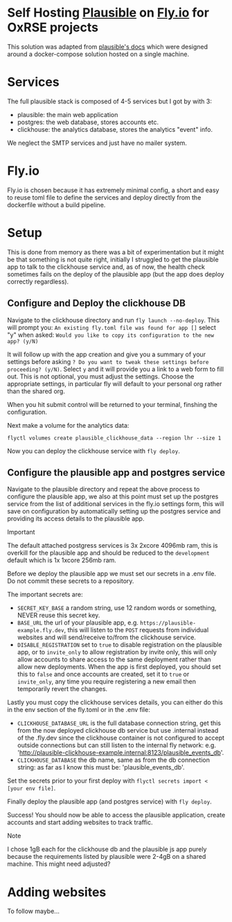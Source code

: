 # Self Hosting [Plausible](https://plausible.io/docs/self-hosting) on [Fly.io](https://fly.io/) for OxRSE projects

This solution was adapted from [plausible's docs](https://github.com/plausible/hosting) which were designed around a docker-compose solution hosted on a single machine.

# Services

The full plausible stack is composed of 4-5 services but I got by with 3:

- plausible: the main web application
- postgres: the web database, stores accounts etc.
- clickhouse: the analytics database, stores the analytics "event" info.

We neglect the SMTP services and just have no mailer system.

# Fly.io

Fly.io is chosen because it has extremely minimal config, a short and easy to reuse toml file to define the services and deploy directly from the dockerfile without a build pipeline.

# Setup

This is done from memory as there was a bit of experimentation but it might be that something is not quite right, initially I struggled to get the plausible app to talk to the clickhouse service and, as of now, the health check sometimes fails on the deploy of the plausible app (but the app does deploy correctly regardless).

## Configure and Deploy the clickhouse DB

Navigate to the clickhouse directory and run `fly launch --no-deploy`.
This will prompt you: `An existing fly.toml file was found for app []` select "y" when asked: `Would you like to copy its configuration to the new app? (y/N)`

It will follow up with the app creation and give you a summary of your settings before asking `? Do you want to tweak these settings before proceeding? (y/N)`.
Select `y` and it will provide you a link to a web form to fill out. This is not optional, you must adjust the settings.
Choose the appropriate settings, in particular fly will default to your personal org rather than the shared org.

When you hit submit control will be returned to your terminal, finshing the configuration.

Next make a volume for the analytics data:

`flyctl volumes create plausible_clickhouse_data --region lhr --size 1`

Now you can deploy the clickhouse service with `fly deploy`.

## Configure the plausible app and postgres service

Navigate to the plausible directory and repeat the above process to configure the plausible app, we also at this point must set up the postgres service from the list of additional services in the fly.io settings form, this will save on configuration by automatically setting up the postgres service and providing its access details to the plausible app.

> [!IMPORTANT]  
> The default attached postgress services is 3x 2xcore 4096mb ram, this is overkill for the plausible app and should be reduced to the `development` default which is 1x 1xcore 256mb ram.

Before we deploy the plausible app we must set our secrets in a .env file. Do not commit these secrets to a repository.

The important secrets are:

- `SECRET_KEY_BASE` a random string, use 12 random words or something, NEVER reuse this secret key.
- `BASE_URL` the url of your plausible app, e.g. `https://plausible-example.fly.dev`, this will listen to the `POST` requests from individual websites and will send/receive to/from the clickhouse service.
- `DISABLE_REGISTRATION` set to `true` to disable registration on the plausible app, or to `invite_only` to allow registration by invite only, this will only allow accounts to share access to the same deployment rather than allow new deployments. When the app is first deployed, you should set this to `false` and once accounts are created, set it to `true` or `invite_only`, any time you require registering a new email then temporarily revert the changes.

Lastly you must copy the clickhouse services details, you can either do this in the env section of the fly.toml or in the .env file:

- `CLICKHOUSE_DATABASE_URL` is the full database connection string, get this from the now deployed clickhouse db service but use .internal instead of the .fly.dev since the clickhouse container is not configured to accept outside connections but can still listen to the internal fly network: e.g. 'http://plausible-clickhouse-example.internal:8123/plausible_events_db'.
- `CLICKHOUSE_DATABASE` the db name, same as from the db connection string: as far as I know this must be: 'plausible_events_db'.

Set the secrets prior to your first deploy with `flyctl secrets import < [your env file]`.

Finally deploy the plausible app (and postgres service) with `fly deploy`.

Success! You should now be able to access the plausible application, create accounts and start adding websites to track traffic.

> [!NOTE]
> I chose 1gB each for the clickhouse db and the plausible js app purely because the requirements listed by plausible were 2-4gB on a shared machine.
> This might need adjusted?

# Adding websites

To follow maybe...
